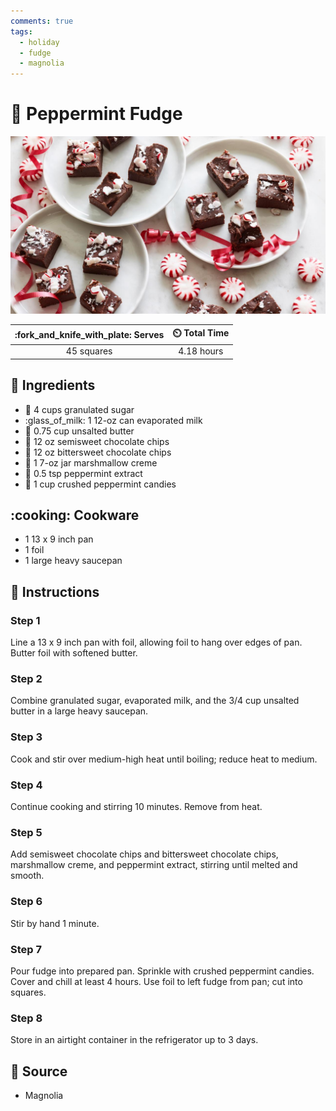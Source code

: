 ```yaml
---
comments: true
tags:
  - holiday
  - fudge
  - magnolia
---
```

# :chocolate_bar: Peppermint Fudge

![Peppermint Fudge](../assets/images/peppermint-fudge.jpg)

| :fork_and_knife_with_plate: Serves | :timer_clock: Total Time |
|:----------------------------------:|:-----------------------: |
| 45 squares | 4.18 hours |

## :salt: Ingredients

- :candy: 4 cups granulated sugar
- :glass_of_milk: 1 12-oz can evaporated milk
- :butter: 0.75 cup unsalted butter
- :chocolate_bar: 12 oz semisweet chocolate chips
- :chocolate_bar: 12 oz bittersweet chocolate chips
- :dango: 1 7-oz jar marshmallow creme
- :candy: 0.5 tsp peppermint extract
- :candy: 1 cup crushed peppermint candies

## :cooking: Cookware

- 1 13 x 9 inch pan
- 1 foil
- 1 large heavy saucepan

## :pencil: Instructions

### Step 1

Line a 13 x 9 inch pan with foil, allowing foil to hang over edges of pan. Butter foil with softened butter.

### Step 2

Combine granulated sugar, evaporated milk, and the 3/4 cup unsalted butter in a large heavy saucepan.

### Step 3

Cook and stir over medium-high heat until boiling; reduce heat to medium.

### Step 4

Continue cooking and stirring 10 minutes. Remove from heat.

### Step 5

Add semisweet chocolate chips and bittersweet chocolate chips, marshmallow creme, and peppermint extract, stirring until
melted and smooth.

### Step 6

Stir by hand 1 minute.

### Step 7

Pour fudge into prepared pan. Sprinkle with crushed peppermint candies. Cover and chill at least 4 hours. Use foil to
left fudge from pan; cut into squares.

### Step 8

Store in an airtight container in the refrigerator up to 3 days.

## :link: Source

- Magnolia
